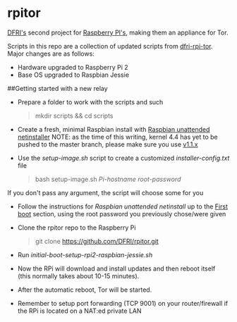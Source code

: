 # rpitor

[DFRI's](https://www.dfri.se/) second project for [Raspberry PI's](https://www.dfri.se/projekt/tor/rpi/), making them an appliance for Tor.

Scripts in this repo are a collection of updated scripts from [dfri-rpi-tor](https://github.com/DFRI/dfri-rpi-tor).
Major changes are as follows:
* Hardware upgraded to Raspberry Pi 2
* Base OS upgraded to Raspbian Jessie

##Getting started with a new relay
* Prepare a folder to work with the scripts and such
	>mkdir scripts && cd scripts

* Create a fresh, minimal Raspbian install with [Raspbian unattended netinstaller](https://github.com/debian-pi/raspbian-ua-netinst)
NOTE: as the time of this writing, kernel 4.4 has yet to be pushed to the master branch, please make sure you use [v1.1.x](https://github.com/debian-pi/raspbian-ua-netinst/tree/v1.1.x)

* Use the _setup-image.sh_ script to create a customized _installer-config.txt_ file
	>bash setup-image.sh _Pi-hostname_ _root-password_

If you don't pass any argument, the script will choose some for you

* Follow the instructions for _Raspbian unattended netinstall_ up to the [First boot](https://github.com/debian-pi/raspbian-ua-netinst/tree/v1.1.x#first-boot) section, using the root password you previously chose/were given
* Clone the rpitor repo to the Raspberry Pi
	> git clone https://github.com/DFRI/rpitor.git

* Run _initial-boot-setup-rpi2-raspbian-jessie.sh_
* Now the RPi will download and install updates and then reboot itself (this normally takes about 10-15 minutes).
* After the automatic reboot, Tor will be started.
* Remember to setup port forwarding (TCP 9001) on your router/firewall if the RPi is located on a NAT:ed private LAN
